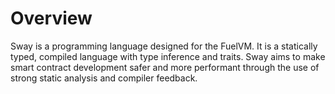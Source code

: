 # Overview

Sway is a programming language designed for the FuelVM. It is a statically typed, compiled language with type inference
and traits. Sway aims to make smart contract development safer and more performant through the use of strong static 
analysis and compiler feedback.